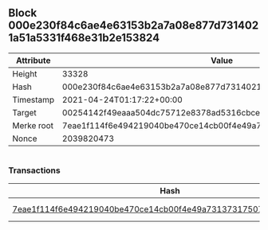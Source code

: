 ## Block 000e230f84c6ae4e63153b2a7a08e877d7314021a51a5331f468e31b2e153824

Attribute | Value
--- | ---
Height | 33328
Hash | 000e230f84c6ae4e63153b2a7a08e877d7314021a51a5331f468e31b2e153824
Timestamp | 2021-04-24T01:17:22+00:00
Target | 00254142f49eaaa504dc75712e8378ad5316cbcead634704b3734b6271167cc4
Merke root | 7eae1f114f6e494219040be470ce14cb00f4e49a73137317507e7363b5f47273
Nonce | 2039820473

```

```

### Transactions

Hash | Amount
--- | ---
[7eae1f114f6e494219040be470ce14cb00f4e49a73137317507e7363b5f47273](7eae1f114f6e494219040be470ce14cb00f4e49a73137317507e7363b5f47273.md) | 10.00000000 SKEPTI 
